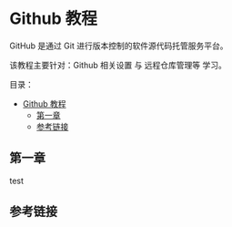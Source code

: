 # Github 教程

GitHub 是通过 Git 进行版本控制的软件源代码托管服务平台。

该教程主要针对：Github 相关设置 与 远程仓库管理等 学习。

目录：

- [Github 教程](#github-教程)
  - [第一章](#第一章)
  - [参考链接](#参考链接)

## 第一章

test

## 参考链接
